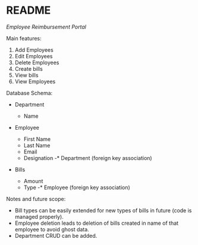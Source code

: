 # README

*Employee Reimbursement Portal*

Main features:

1. Add Employees
2. Edit Employees
3. Delete Employees
4. Create bills
5. View bills
6. View Employees

Database Schema:

- Department
  - Name
    
- Employee
  - First Name
  - Last Name
  - Email
  - Designation
  -* Department  (foreign key association)

- Bills
  - Amount
  - Type
  -* Employee (foreign key association)

Notes and future scope:

- Bill types can be easily extended for new types of bills in future (code is managed properly).
- Employee deletion leads to deletion of bills created in name of that employee to avoid ghost data.
- Department CRUD can be added.
